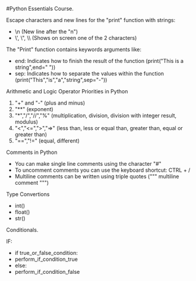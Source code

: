 #Python Essentials Course.

Escape characters and new lines for the "print" function with strings:
- \n (New line after the "n")
- \\', \\", \\\ (Shows on screen one of the 2 characters)

The "Print" function contains keywords arguments like:
- end: Indicates how to finish the result of the function (print("This is a string",end=" "))
- sep: Indicates how to separate the values within the function (print("This","is","a","string",sep="-"))

Arithmetic and Logic Operator Priorities in Python
1. "+" and "-" (plus and minus)
2. "**" (exponent)
3. "*","/","//","%" (multiplication, division, division with integer result, modulus) 
4. "<","<=",">","=>" (less than, less or equal than, greater than, equal or greater than)
5. "==","!=" (equal, different)

Comments in Python
- You can make single line comments using the character "#"
- To uncomment comments you can use the keyboard shortcut: CTRL + /
- Multiline comments can be written using triple quotes (""" multiline comment """)

Type Convertions
- int()
- float()
- str()

Conditionals.

IF:
- if true_or_false_condition:
-   perform_if_condition_true
- else:
-   perform_if_condition_false


